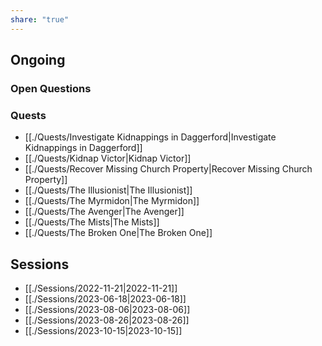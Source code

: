 ```yaml
---
share: "true"
---
```


## Ongoing
### Open Questions

### Quests
- [[./Quests/Investigate Kidnappings in Daggerford|Investigate Kidnappings in Daggerford]]
- [[./Quests/Kidnap Victor|Kidnap Victor]]
- [[./Quests/Recover Missing Church Property|Recover Missing Church Property]]
- [[./Quests/The Illusionist|The Illusionist]]
- [[./Quests/The Myrmidon|The Myrmidon]]
- [[./Quests/The Avenger|The Avenger]]
- [[./Quests/The Mists|The Mists]]
- [[./Quests/The Broken One|The Broken One]]

## Sessions
- [[./Sessions/2022-11-21|2022-11-21]]
- [[./Sessions/2023-06-18|2023-06-18]]
- [[./Sessions/2023-08-06|2023-08-06]]
- [[./Sessions/2023-08-26|2023-08-26]]
- [[./Sessions/2023-10-15|2023-10-15]]
